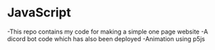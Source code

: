 # JavaScript
-This repo contains my code for making a simple one page website 
-A dicord bot code which has also been deployed
-Animation using p5js

